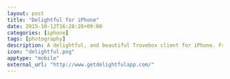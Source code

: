 ```yaml
---
layout: post
title: "Delightful for iPhone"
date: 2015-10-12T16:28:28+09:00
categories: [iphone]
tags: [photography]
description: A delightful, and beautiful Trovebox client for iPhone. Free and Open Source.
icon: "delightful.png"
apptype: "mobile"
external_url: "http://www.getdelightfulapp.com/"
---
```

